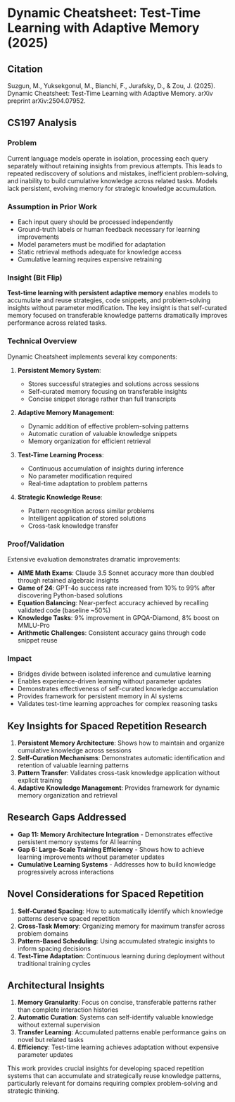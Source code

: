 # Dynamic Cheatsheet: Test-Time Learning with Adaptive Memory (2025)

## Citation
Suzgun, M., Yuksekgonul, M., Bianchi, F., Jurafsky, D., & Zou, J. (2025). Dynamic Cheatsheet: Test-Time Learning with Adaptive Memory. arXiv preprint arXiv:2504.07952.

## CS197 Analysis

### Problem
Current language models operate in isolation, processing each query separately without retaining insights from previous attempts. This leads to repeated rediscovery of solutions and mistakes, inefficient problem-solving, and inability to build cumulative knowledge across related tasks. Models lack persistent, evolving memory for strategic knowledge accumulation.

### Assumption in Prior Work
- Each input query should be processed independently
- Ground-truth labels or human feedback necessary for learning improvements
- Model parameters must be modified for adaptation
- Static retrieval methods adequate for knowledge access
- Cumulative learning requires expensive retraining

### Insight (Bit Flip)
**Test-time learning with persistent adaptive memory** enables models to accumulate and reuse strategies, code snippets, and problem-solving insights without parameter modification. The key insight is that self-curated memory focused on transferable knowledge patterns dramatically improves performance across related tasks.

### Technical Overview
Dynamic Cheatsheet implements several key components:

1. **Persistent Memory System**:
   - Stores successful strategies and solutions across sessions
   - Self-curated memory focusing on transferable insights
   - Concise snippet storage rather than full transcripts

2. **Adaptive Memory Management**:
   - Dynamic addition of effective problem-solving patterns
   - Automatic curation of valuable knowledge snippets
   - Memory organization for efficient retrieval

3. **Test-Time Learning Process**:
   - Continuous accumulation of insights during inference
   - No parameter modification required
   - Real-time adaptation to problem patterns

4. **Strategic Knowledge Reuse**:
   - Pattern recognition across similar problems
   - Intelligent application of stored solutions
   - Cross-task knowledge transfer

### Proof/Validation
Extensive evaluation demonstrates dramatic improvements:

- **AIME Math Exams**: Claude 3.5 Sonnet accuracy more than doubled through retained algebraic insights
- **Game of 24**: GPT-4o success rate increased from 10% to 99% after discovering Python-based solutions
- **Equation Balancing**: Near-perfect accuracy achieved by recalling validated code (baseline ~50%)
- **Knowledge Tasks**: 9% improvement in GPQA-Diamond, 8% boost on MMLU-Pro
- **Arithmetic Challenges**: Consistent accuracy gains through code snippet reuse

### Impact
- Bridges divide between isolated inference and cumulative learning
- Enables experience-driven learning without parameter updates
- Demonstrates effectiveness of self-curated knowledge accumulation
- Provides framework for persistent memory in AI systems
- Validates test-time learning approaches for complex reasoning tasks

## Key Insights for Spaced Repetition Research

1. **Persistent Memory Architecture**: Shows how to maintain and organize cumulative knowledge across sessions
2. **Self-Curation Mechanisms**: Demonstrates automatic identification and retention of valuable learning patterns
3. **Pattern Transfer**: Validates cross-task knowledge application without explicit training
4. **Adaptive Knowledge Management**: Provides framework for dynamic memory organization and retrieval

## Research Gaps Addressed

- **Gap 11: Memory Architecture Integration** - Demonstrates effective persistent memory systems for AI learning
- **Gap 6: Large-Scale Training Efficiency** - Shows how to achieve learning improvements without parameter updates
- **Cumulative Learning Systems** - Addresses how to build knowledge progressively across interactions

## Novel Considerations for Spaced Repetition

1. **Self-Curated Spacing**: How to automatically identify which knowledge patterns deserve spaced repetition
2. **Cross-Task Memory**: Organizing memory for maximum transfer across problem domains
3. **Pattern-Based Scheduling**: Using accumulated strategic insights to inform spacing decisions
4. **Test-Time Adaptation**: Continuous learning during deployment without traditional training cycles

## Architectural Insights

1. **Memory Granularity**: Focus on concise, transferable patterns rather than complete interaction histories
2. **Automatic Curation**: Systems can self-identify valuable knowledge without external supervision
3. **Transfer Learning**: Accumulated patterns enable performance gains on novel but related tasks
4. **Efficiency**: Test-time learning achieves adaptation without expensive parameter updates

This work provides crucial insights for developing spaced repetition systems that can accumulate and strategically reuse knowledge patterns, particularly relevant for domains requiring complex problem-solving and strategic thinking.